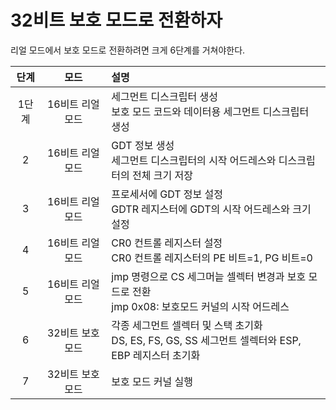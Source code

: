 # 32비트 보호 모드로 전환하자
리얼 모드에서 보호 모드로 전환하려면 크게 6단계를 거쳐야한다.

| 단계 | 모드 | 설명 |
| :--: | :--: | :--- |
| 1단계 | 16비트 리얼 모드 | 세그먼트 디스크립터 생성<br/>보호 모드 코드와 데이터용 세그먼트 디스크립터 생성 |
| 2 | 16비트 리얼 모드 | GDT 정보 생성<br/>세그먼트 디스크립터의 시작 어드레스와 디스크립터의 전체 크기 저장 |
| 3 | 16비트 리얼 모드 | 프로세서에 GDT 정보 설정<br/>GDTR 레지스터에 GDT의 시작 어드레스와 크기 설정 |
| 4 | 16비트 리얼 모드 | CR0 컨트롤 레지스터 설정<br/>CR0 컨트롤 레지스터의 PE 비트=1, PG 비트=0 |
| 5 | 16비트 리얼 모드 | jmp 명령으로 CS 세그머늩 셀렉터 변경과 보호 모드로 전환<br/>jmp 0x08: 보호모드 커널의 시작 어드레스 |
| 6 | 32비트 보호 모드 | 각종 세그먼트 셀렉터 및 스택 초기화<br/>DS, ES, FS, GS, SS 세그먼트 셀렉터와 ESP, EBP 레지스터 초기화 |
| 7 | 32비트 보호 모드 | 보호 모드 커널 실행 |
